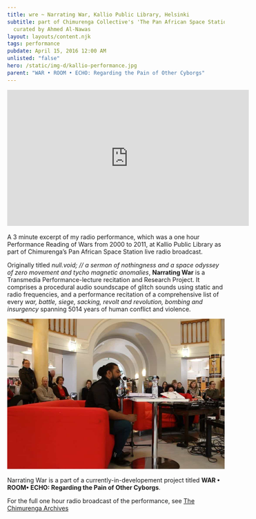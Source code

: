 ```yaml
---
title: wre ~ Narrating War, Kallio Public Library, Helsinki
subtitle: part of Chimurenga Collective's 'The Pan African Space Station',
  curated by Ahmed Al-Nawas
layout: layouts/content.njk
tags: performance
pubdate: April 15, 2016 12:00 AM
unlisted: "false"
hero: /static/img-d/kallio-performance.jpg
parent: "WAR • ROOM • ECHO: Regarding the Pain of Other Cyborgs"
---
```

<iframe width="560" height="315"
src="https://www.youtube.com/embed/BOeLJNSI570" frameborder="0"
allow="autoplay; encrypted-media" allowfullscreen></iframe>

A 3 minute excerpt of my radio performance, which was a one hour Performance Reading of Wars from 2000 to 2011, at Kallio Public Library as part of Chimurenga’s Pan African Space Station live radio broadcast.

Originally titled *null.void; // a sermon of nothingness and a space odyssey of zero movement and tycho magnetic anomalies*, **Narrating War** is a Transmedia Performance-lecture recitation and Research Project. It comprises a procedural audio soundscape of glitch sounds using static and radio frequencies, and a performance recitation of a comprehensive list of every *war, battle, siege, sacking, revolt and revolution, bombing and insurgency* spanning 5014 years of human conflict and violence.

![performance view, Narrating War, 2016, Kallio Public Library, photo by Jernej Čuček Gerbec](/static/img-d/kallio-performance.jpg)

Narrating War is a part of a currently-in-developement project titled **WAR • ROOM• ECHO: Regarding the Pain of Other Cyborgs**.

For the full one hour radio broadcast of the performance, see [The Chimurenga Archives](http://panafricanspacestation.org.za/)